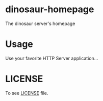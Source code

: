 # dinosaur-homepage
The dinosaur server's homepage

# Usage
Use your favorite HTTP Server application...

# LICENSE
To see [LICENSE](https://github.com/nattyan-tv/dinosaur-homepage/LICENSE) file.
